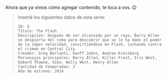 Ahora que ya vimos cómo agregar contenido, te toca a vos. :wink:

> Insertá los siguientes datos de esta serie:
>
> ```
> ID: 5
> Título: The Flash
> Descripción: Después de ser alcanzado por un rayo, Barry Allen se despierta del coma para descubrir que se le ha dado el poder de la súper velocidad, convirtiéndose en Flash, luchando contra el crimen en Central City.
> Creador: Greg Berlanti, Geoff Johns, Andrew Kreisberg
> Personajes principales: Barry Allen, Killer Frost, Iris West, Eobard Thawne, Vibe, Wally West, Henry Allen
> Cantidad de temporadas: 3
> Año de estreno: 2014
> ```

<div
  class='mu-erd'
  data-entities='{
    "series_peliculas": {
      "id_contenido": {
        "type": "Integer",
        "pk": true
      },
      "titulo": {
        "type": "Text"
      },
      "descripcion": {
        "type": "Text"
      },
      "creador": {
        "type": "Text"
      },
      "personajes": {
        "type": "Text"
      },
      "temporadas": {
        "type": "Integer"
      },
      "estreno": {
        "type": "Integer"
      }
    }
  }'>
</div>